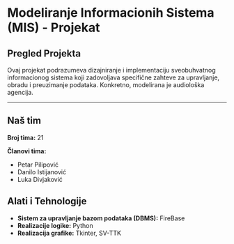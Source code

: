 # Modeliranje Informacionih Sistema (MIS) - Projekat

## Pregled Projekta
Ovaj projekat podrazumeva dizajniranje i implementaciju sveobuhvatnog informacionog sistema koji zadovoljava specifične zahteve za upravljanje, obradu i preuzimanje podataka. Konkretno, modelirana je audiološka agencija.

---

## Naš tim
**Broj tima:** 21

**Članovi tima:**
- Petar Pilipović
- Danilo Istijanović
- Luka Divjaković

## Alati i Tehnologije
- **Sistem za upravljanje bazom podataka (DBMS):** FireBase
- **Realizacije logike:** Python
- **Realizacija grafike:** Tkinter, SV-TTK 

